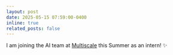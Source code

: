 ```yaml
---
layout: post
date: 2025-05-15 07:59:00-0400
inline: true
related_posts: false
---
```


I am joining the AI team at [Multiscale](https://multiscale.tech/) this Summer as an intern! :sparkles:

